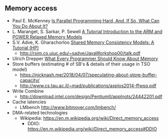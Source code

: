 ## Memory access
* Paul E. McKenney [Is Parallel Programming Hard, And, If So, What Can You Do About It?](https://mirrors.edge.kernel.org/pub/linux/kernel/people/paulmck/perfbook/perfbook.html)
* L. Maranget, S. Sarkar, P. Sewell [A Tutorial Introduction to the ARM and POWER Relaxed Memory Models](https://www.cl.cam.ac.uk/~pes20/ppc-supplemental/test7.pdf)
* S.V. Adve, K. Gharachorloo [Shared Memory Consistency Models: A Tutorial (HP)](http://www.hpl.hp.com/techreports/Compaq-DEC/WRL-95-7.pdf)
  * http://rsim.cs.uiuc.edu/~sadve/JavaWorkshop00/talk.pdf
* Ulrich Drepper [What Every Programmer Should Know About Memory](https://people.freebsd.org/~lstewart/articles/cpumemory.pdf)
* Store buffers (estimating # of SB's & details of their usage in TSO model)
  * https://nicknash.me/2018/04/07/speculating-about-store-buffer-capacity/
  * http://www.cs.tau.ac.il/~mad/publications/asplos2014-ffwsq.pdf
* Write Combine
  * http://download.intel.com/design/PentiumII/applnots/24442201.pdf
* Cache latencies
  * LMbench http://www.bitmover.com/lmbench/
* DMA-related technologies 
  * Wikipedia: https://en.m.wikipedia.org/wiki/Direct_memory_access
    * DDIO: https://en.m.wikipedia.org/wiki/Direct_memory_access#DDIO
  
